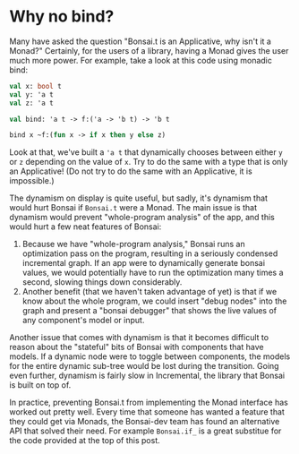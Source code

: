 # Why no bind?

Many have asked the question "Bonsai.t is an Applicative, why isn't it a 
Monad?"  Certainly, for the users of a library, having a Monad gives the user 
much more power.  For example, take a look at this code using monadic bind:

```ocaml
val x: bool t
val y: 'a t
val z: 'a t

val bind: 'a t -> f:('a -> 'b t) -> 'b t

bind x ~f:(fun x -> if x then y else z)
```

Look at that, we've built a `'a t` that dynamically chooses between either 
`y` or `z` depending on the value of `x`.  Try to do the same with a type that 
is only an Applicative! (Do not try to do the same with an Applicative, it is 
impossible.)

The dynamism on display is quite useful, but sadly, it's dynamism that would 
hurt Bonsai if `Bonsai.t` were a Monad.  The main issue is that dynamism would 
prevent "whole-program analysis" of the app, and this would hurt a few neat features
of Bonsai:

1. Because we have "whole-program analysis," Bonsai runs an optimization pass on the
   program, resulting in a seriously condensed incremental graph.  If an app were 
   to dynamically generate bonsai values, we would potentially have to run the
   optimization many times a second, slowing things down considerably.
2. Another benefit (that we haven't taken advantage of yet) is that if we know
   about the whole program, we could insert "debug nodes" into the graph and
   present a "bonsai debugger" that shows the live values of any component's
   model or input.

Another issue that comes with dynamism is that it becomes difficult to reason
about the "stateful" bits of Bonsai with components that have models.  If a
dynamic node were to toggle between components, the models for the entire
dynamic sub-tree would be lost during the transition.  Going even further,
dynamism is fairly slow in Incremental, the library that Bonsai is built on top
of.

In practice, preventing Bonsai.t from implementing the Monad interface has
worked out pretty well.  Every time that someone has wanted a feature that they
could get via Monads, the Bonsai-dev team has found an alternative API that
solved their need.  For example `Bonsai.if_` is a great substitue for the code
provided at the top of this post.

